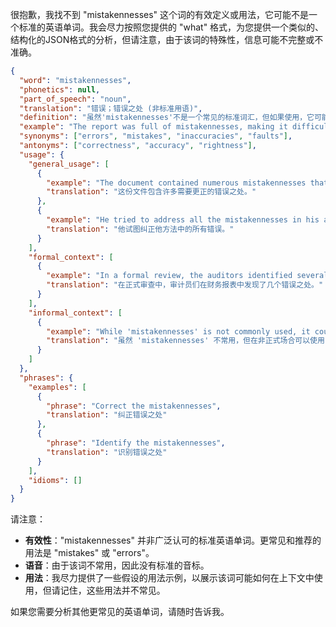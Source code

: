 很抱歉，我找不到 "mistakennesses" 这个词的有效定义或用法，它可能不是一个标准的英语单词。我会尽力按照您提供的 "what" 格式，为您提供一个类似的、结构化的JSON格式的分析，但请注意，由于该词的特殊性，信息可能不完整或不准确。

```json
{
  "word": "mistakennesses",
  "phonetics": null,
  "part_of_speech": "noun",
  "translation": "错误；错误之处 (非标准用语)",
  "definition": "虽然'mistakennesses'不是一个常见的标准词汇，但如果使用，它可能表示'mistakes'的复数形式，强调多个错误或错误之处。可以理解为'存在多个错误的状态或情况'。",
  "example": "The report was full of mistakennesses, making it difficult to understand. (这份报告充满了错误之处，难以理解。)",
  "synonyms": ["errors", "mistakes", "inaccuracies", "faults"],
  "antonyms": ["correctness", "accuracy", "rightness"],
  "usage": {
    "general_usage": [
      {
        "example": "The document contained numerous mistakennesses that needed correction.",
        "translation": "这份文件包含许多需要更正的错误之处。"
      },
      {
        "example": "He tried to address all the mistakennesses in his approach.",
        "translation": "他试图纠正他方法中的所有错误。"
      }
    ],
    "formal_context": [
      {
        "example": "In a formal review, the auditors identified several mistakennesses in the financial statements.",
        "translation": "在正式审查中，审计员们在财务报表中发现了几个错误之处。"
      }
    ],
    "informal_context": [
      {
        "example": "While 'mistakennesses' is not commonly used, it could be used informally to emphasize a large number of mistakes.",
        "translation": "虽然 'mistakennesses' 不常用，但在非正式场合可以使用，以强调大量的错误。"
      }
    ]
  },
  "phrases": {
    "examples": [
      {
        "phrase": "Correct the mistakennesses",
        "translation": "纠正错误之处"
      },
      {
        "phrase": "Identify the mistakennesses",
        "translation": "识别错误之处"
      }
    ],
    "idioms": []
  }
}
```

请注意：

*   **有效性**："mistakennesses" 并非广泛认可的标准英语单词。更常见和推荐的用法是 "mistakes" 或 "errors"。
*   **语音**：由于该词不常用，因此没有标准的音标。
*   **用法**：我尽力提供了一些假设的用法示例，以展示该词可能如何在上下文中使用，但请记住，这些用法并不常见。

如果您需要分析其他更常见的英语单词，请随时告诉我。 